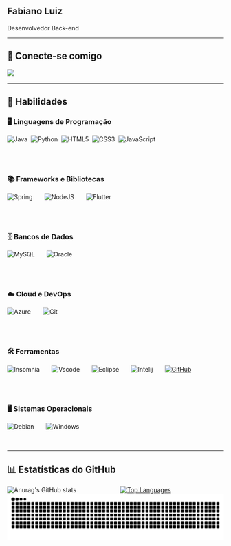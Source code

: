 ## Fabiano Luiz  
Desenvolvedor Back-end  

---

## 📌 Conecte-se comigo  
<a href="https://www.linkedin.com/in/fabiano-luiz-a336161b4/">
  <img src="https://cdn.jsdelivr.net/gh/devicons/devicon@latest/icons/linkedin/linkedin-original.svg" height="40px"/>
</a>


---

## 🚀 Habilidades  

### 🖥️ Linguagens de Programação  

<div style="display: flex; flex-wrap: wrap;">
    <img src="https://cdn.jsdelivr.net/gh/devicons/devicon@latest/icons/java/java-original-wordmark.svg" alt="Java" height="50px">
        &nbsp;&nbsp;
    <img src="https://cdn.jsdelivr.net/gh/devicons/devicon@latest/icons/python/python-original-wordmark.svg" alt="Python" height="50px">
        &nbsp;&nbsp;
    <img src="https://cdn.jsdelivr.net/gh/devicons/devicon@latest/icons/html5/html5-original-wordmark.svg" alt="HTML5" height="50px">
        &nbsp;&nbsp;
    <img  src="https://cdn.jsdelivr.net/gh/devicons/devicon@latest/icons/css3/css3-original-wordmark.svg" alt="CSS3" height="50px">
        &nbsp;&nbsp;
    <img src="https://cdn.jsdelivr.net/gh/devicons/devicon@latest/icons/javascript/javascript-original.svg" alt="JavaScript" height="50px">
</div>
<br>

### 📚 Frameworks e Bibliotecas  
<div style="display: flex; flex-wrap: wrap; gap: 10px;">
    <img src="https://cdn.jsdelivr.net/gh/devicons/devicon@latest/icons/spring/spring-original-wordmark.svg"  alt="Spring" height="50px">
        &nbsp;&nbsp;
    <img src="https://cdn.jsdelivr.net/gh/devicons/devicon@latest/icons/nodejs/nodejs-original-wordmark.svg" alt="NodeJS" height="50px">
        &nbsp;&nbsp;
    <img src="https://cdn.jsdelivr.net/gh/devicons/devicon@latest/icons/flutter/flutter-original.svg" alt="Flutter" height="50px">
</div>
<br>

### 🗄️ Bancos de Dados  
<div style="display: flex; flex-wrap: wrap; gap: 10px;">
    <img src="https://cdn.jsdelivr.net/gh/devicons/devicon@latest/icons/mysql/mysql-original-wordmark.svg" alt="MySQL" height="50px">
        &nbsp;&nbsp;
    <img src="https://cdn.jsdelivr.net/gh/devicons/devicon@latest/icons/oracle/oracle-original.svg" alt="Oracle" height="50px">
</div>
<br>

### ☁️ Cloud e DevOps  
<div style="display: flex; flex-wrap: wrap; gap: 10px;">
    <img src="https://cdn.jsdelivr.net/gh/devicons/devicon@latest/icons/azuredevops/azuredevops-original.svg" alt="Azure" height="50px">
        &nbsp;&nbsp;
    <img src="https://cdn.jsdelivr.net/gh/devicons/devicon@latest/icons/git/git-original.svg" alt="Git" height="50px">
</div>
<br>

### 🛠️ Ferramentas  
<div style="display: flex; flex-wrap: wrap; gap: 10px;">
    <img src="https://cdn.jsdelivr.net/gh/devicons/devicon@latest/icons/insomnia/insomnia-original.svg" alt="Insomnia" height="50px">
        &nbsp;&nbsp;
    <img src="https://cdn.jsdelivr.net/gh/devicons/devicon@latest/icons/vscode/vscode-original.svg" alt="Vscode" height="50px">
        &nbsp;&nbsp;
    <img  src="https://cdn.jsdelivr.net/gh/devicons/devicon@latest/icons/eclipse/eclipse-original.svg" alt="Eclipse" height="50px">
        &nbsp;&nbsp;
    <img src="https://cdn.jsdelivr.net/gh/devicons/devicon@latest/icons/intellij/intellij-original.svg" alt="Intelij" height="50px">
        &nbsp;&nbsp;
    <a href="https://docs.github.com/">
       <img src="https://cdn.jsdelivr.net/gh/devicons/devicon@latest/icons/github/github-original.svg" alt="GitHub" height="50px">
    </a>
</div>
<br>

### 🖥️ Sistemas Operacionais  
<div style="display: flex; flex-wrap: wrap; gap: 10px;">
    <img src="https://cdn.jsdelivr.net/gh/devicons/devicon@latest/icons/debian/debian-original-wordmark.svg" alt="Debian" height="50px">
        &nbsp;&nbsp;
       <img src="https://cdn.jsdelivr.net/gh/devicons/devicon@latest/icons/windows11/windows11-original.svg" alt="Windows" height="50px">
</div>



---

## 📊 Estatísticas do GitHub  
<div style="display: flex; flex-wrap: wrap;">
    <img src="https://github-readme-stats.vercel.app/api?username=FabianoLuiz3103&show_icons=true&include_all_commits=true&theme=blue-green" alt="Anurag's GitHub stats">
        &nbsp;&nbsp;
        &nbsp;&nbsp;
        &nbsp;&nbsp;
        &nbsp;&nbsp;
        &nbsp;&nbsp;
        &nbsp;&nbsp;
        &nbsp;&nbsp;
        &nbsp;&nbsp;
        &nbsp;&nbsp;
    <a href="https://github.com/FabianoLuiz3103/github-readme-stats">
        <img src="https://github-readme-stats.vercel.app/api/top-langs/?username=FabianoLuiz3103&layout=pie" alt="Top Languages">
    </a>
</div>



<picture>
  <source media="(prefers-color-scheme: dark)" srcset="https://raw.githubusercontent.com/FabianoLuiz3103/FabianoLuiz3103/output/github-contribution-grid-snake-dark.svg">
  <source media="(prefers-color-scheme: light)" srcset="https://raw.githubusercontent.com/FabianoLuiz3103/FabianoLuiz3103/output/github-contribution-grid-snake.svg">
  <img alt="github contribution grid snake animation" src="https://raw.githubusercontent.com/FabianoLuiz3103/FabianoLuiz3103/output/github-contribution-grid-snake.svg">
</picture>
